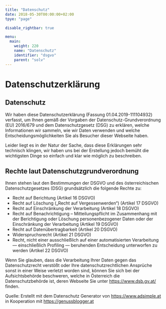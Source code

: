 ```yaml
---
title: "Datenschutz"
date: 2018-05-30T00:00:00+02:00
tpye: "page"

disable_rightbar: true

menu:
  main:
    weight: 220
    name: "Datenschutz"
    identifier: "dsgvo"
    parent: "solv"
---
```


# Datenschutzerklärung

## Datenschutz

Wir haben diese Datenschutzerklärung (Fassung 01.04.2019-111104932) verfasst, um Ihnen gemäß der Vorgaben der Datenschutz-Grundverordnung (EU) 2016/679 und dem Datenschutzgesetz (DSG) zu erklären, welche Informationen wir sammeln, wie wir Daten verwenden und welche Entscheidungsmöglichkeiten Sie als Besucher dieser Webseite haben.

Leider liegt es in der Natur der Sache, dass diese Erklärungen sehr technisch klingen, wir haben uns bei der Erstellung jedoch bemüht die wichtigsten Dinge so einfach und klar wie möglich zu beschreiben.

## Rechte laut Datenschutzgrundverordnung

Ihnen stehen laut den Bestimmungen der DSGVO und des österreichischen Datenschutzgesetzes (DSG) grundsätzlich die folgende Rechte zu:

- Recht auf Berichtung (Artikel 16 DSGVO)
- Recht auf Löschung („Recht auf Vergessenwerden“) (Artikel 17 DSGVO)
- Recht auf Einschränkung der Verarbeitung (Artikel 18 DSGVO)
- Recht auf Benachrichtigung – Mitteilungspflicht im Zusammenhang mit der Berichtigung oder Löschung personenbezogener Daten oder der Einschränkung der Verarbeitung (Artikel 19 DSGVO)
- Recht auf Datenübertragbarkeit (Artikel 20 DSGVO)
- Widerspruchsrecht (Artikel 21 DSGVO)
- Recht, nicht einer ausschließlich auf einer automatisierten Verarbeitung — einschließlich Profiling — beruhenden Entscheidung unterworfen zu werden (Artikel 22 DSGVO)

Wenn Sie glauben, dass die Verarbeitung Ihrer Daten gegen das Datenschutzrecht verstößt oder Ihre datenschutzrechtlichen Ansprüche sonst in einer Weise verletzt worden sind, können Sie sich bei der Aufsichtsbehörde beschweren, welche in Österreich die Datenschutzbehörde ist, deren Webseite Sie unter <https://www.dsb.gv.at/> finden.

<!--
## TLS-Verschlüsselung mit https

Wir verwenden https um Daten abhörsicher im Internet zu übertragen (Datenschutz durch Technikgestaltung Artikel 25 Absatz 1 DSGVO). Durch den Einsatz von TLS (Transport Layer Security), einem Verschlüsselungsprotokoll zur sicheren Datenübertragung im Internet können wir den Schutz vertraulicher Daten sicherstellen. Sie erkennen die Benutzung dieser Absicherung der Datenübertragung am kleinen Schlosssymbol links oben im Browser und der Verwendung des Schemas https (anstatt http) als Teil unserer Internetadresse.
-->

<!--
## Google Maps Datenschutzerklärung

Wir verwenden Google Maps der Firma Google Inc. (1600 Amphitheatre Parkway Mountain View, CA 94043, USA) auf unserer Webseite.

Durch die Nutzung der Funktionen dieser Karte werden Daten an Google übertragen. Welche Daten von Google erfasst werden und wofür diese Daten verwendet werden, können Sie auf <https://www.google.com/intl/de/policies/privacy/> nachlesen.
-->

Quelle: Erstellt mit dem Datenschutz Generator von <https://www.adsimple.at> in Kooperation mit <https://genussblogger.at>